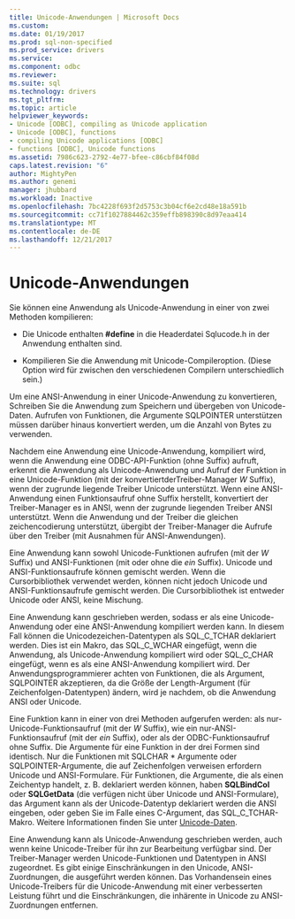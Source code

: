 ```yaml
---
title: Unicode-Anwendungen | Microsoft Docs
ms.custom: 
ms.date: 01/19/2017
ms.prod: sql-non-specified
ms.prod_service: drivers
ms.service: 
ms.component: odbc
ms.reviewer: 
ms.suite: sql
ms.technology: drivers
ms.tgt_pltfrm: 
ms.topic: article
helpviewer_keywords:
- Unicode [ODBC], compiling as Unicode application
- Unicode [ODBC], functions
- compiling Unicode applications [ODBC]
- functions [ODBC], Unicode functions
ms.assetid: 7986c623-2792-4e77-bfee-c86cbf84f08d
caps.latest.revision: "6"
author: MightyPen
ms.author: genemi
manager: jhubbard
ms.workload: Inactive
ms.openlocfilehash: 7bc4228f693f2d5753c3b04cf6e2cd48e18a591b
ms.sourcegitcommit: cc71f1027884462c359effb898390c8d97eaa414
ms.translationtype: MT
ms.contentlocale: de-DE
ms.lasthandoff: 12/21/2017
---
```

# <a name="unicode-applications"></a>Unicode-Anwendungen
Sie können eine Anwendung als Unicode-Anwendung in einer von zwei Methoden kompilieren:  
  
-   Die Unicode enthalten **#define** in die Headerdatei Sqlucode.h in der Anwendung enthalten sind.  
  
-   Kompilieren Sie die Anwendung mit Unicode-Compileroption. (Diese Option wird für zwischen den verschiedenen Compilern unterschiedlich sein.)  
  
 Um eine ANSI-Anwendung in einer Unicode-Anwendung zu konvertieren, Schreiben Sie die Anwendung zum Speichern und übergeben von Unicode-Daten. Aufrufen von Funktionen, die Argumente SQLPOINTER unterstützen müssen darüber hinaus konvertiert werden, um die Anzahl von Bytes zu verwenden.  
  
 Nachdem eine Anwendung eine Unicode-Anwendung, kompiliert wird, wenn die Anwendung eine ODBC-API-Funktion (ohne Suffix) aufruft, erkennt die Anwendung als Unicode-Anwendung und Aufruf der Funktion in eine Unicode-Funktion (mit der konvertiertderTreiber-Manager *W* Suffix), wenn der zugrunde liegende Treiber Unicode unterstützt. Wenn eine ANSI-Anwendung einen Funktionsaufruf ohne Suffix herstellt, konvertiert der Treiber-Manager es in ANSI, wenn der zugrunde liegenden Treiber ANSI unterstützt. Wenn die Anwendung und der Treiber die gleichen zeichencodierung unterstützt, übergibt der Treiber-Manager die Aufrufe über den Treiber (mit Ausnahmen für ANSI-Anwendungen).  
  
 Eine Anwendung kann sowohl Unicode-Funktionen aufrufen (mit der *W* Suffix) und ANSI-Funktionen (mit oder ohne die *ein* Suffix). Unicode und ANSI-Funktionsaufrufe können gemischt werden. Wenn die Cursorbibliothek verwendet werden, können nicht jedoch Unicode und ANSI-Funktionsaufrufe gemischt werden. Die Cursorbibliothek ist entweder Unicode oder ANSI, keine Mischung.  
  
 Eine Anwendung kann geschrieben werden, sodass er als eine Unicode-Anwendung oder eine ANSI-Anwendung kompiliert werden kann. In diesem Fall können die Unicodezeichen-Datentypen als SQL_C_TCHAR deklariert werden. Dies ist ein Makro, das SQL_C_WCHAR eingefügt, wenn die Anwendung, als Unicode-Anwendung kompiliert wird oder SQL_C_CHAR eingefügt, wenn es als eine ANSI-Anwendung kompiliert wird. Der Anwendungsprogrammierer achten von Funktionen, die als Argument, SQLPOINTER akzeptieren, da die Größe der Length-Argument (für Zeichenfolgen-Datentypen) ändern, wird je nachdem, ob die Anwendung ANSI oder Unicode.  
  
 Eine Funktion kann in einer von drei Methoden aufgerufen werden: als nur-Unicode-Funktionsaufruf (mit der *W* Suffix), wie ein nur-ANSI-Funktionsaufruf (mit der *ein* Suffix), oder als der ODBC-Funktionsaufruf ohne Suffix. Die Argumente für eine Funktion in der drei Formen sind identisch. Nur die Funktionen mit SQLCHAR \* Argumente oder SQLPOINTER-Argumente, die auf Zeichenfolgen verweisen erfordern Unicode und ANSI-Formulare. Für Funktionen, die Argumente, die als einen Zeichentyp handelt, z. B. deklariert werden können, haben **SQLBindCol** oder **SQLGetData** (die verfügen nicht über Unicode und ANSI-Formulare), das Argument kann als der Unicode-Datentyp deklariert werden die ANSI eingeben, oder geben Sie im Falle eines C-Argument, das SQL_C_TCHAR-Makro. Weitere Informationen finden Sie unter [Unicode-Daten](../../../odbc/reference/develop-app/unicode-data.md).  
  
 Eine Anwendung kann als Unicode-Anwendung geschrieben werden, auch wenn keine Unicode-Treiber für ihn zur Bearbeitung verfügbar sind. Der Treiber-Manager werden Unicode-Funktionen und Datentypen in ANSI zugeordnet. Es gibt einige Einschränkungen in den Unicode, ANSI-Zuordnungen, die ausgeführt werden können. Das Vorhandensein eines Unicode-Treibers für die Unicode-Anwendung mit einer verbesserten Leistung führt und die Einschränkungen, die inhärente in Unicode zu ANSI-Zuordnungen entfernen.
